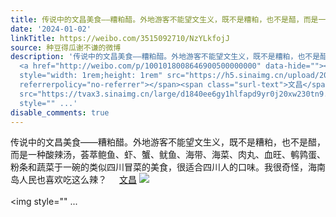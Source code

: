 ```yaml
---
title: 传说中的文昌美食——糟粕醋。外地游客不能望文生义，既不是糟粕，也不是醋，而是一种酸辣汤，荟萃鲍鱼、虾、蟹、鱿鱼、海带、海菜、肉丸、血旺、鹌鹑蛋、粉条和...
date: '2024-01-02'
linkTitle: https://weibo.com/3515092710/NzYLkfojJ
source: 种豆得瓜谢不谦的微博
description: '传说中的文昌美食——糟粕醋。外地游客不能望文生义，既不是糟粕，也不是醋，而是一种酸辣汤，荟萃鲍鱼、虾、蟹、鱿鱼、海带、海菜、肉丸、血旺、鹌鹑蛋、粉条和蔬菜于一碗的类似四川冒菜的美食，很适合四川人的口味。我很奇怪，海南岛人民也喜欢吃这么辣？
  <a href="http://weibo.com/p/1001018008646900500000000" data-hide=""><span class="url-icon"><img
  style="width: 1rem;height: 1rem" src="https://h5.sinaimg.cn/upload/2015/09/25/3/timeline_card_small_location_default.png"
  referrerpolicy="no-referrer"></span><span class="surl-text">文昌</span></a> <img style=""
  src="https://tvax3.sinaimg.cn/large/d1840ee6gy1hlfapd9yr0j20xw230tn9.jpg" referrerpolicy="no-referrer"><br><br><img
  style="" ...'
disable_comments: true
---
```

传说中的文昌美食——糟粕醋。外地游客不能望文生义，既不是糟粕，也不是醋，而是一种酸辣汤，荟萃鲍鱼、虾、蟹、鱿鱼、海带、海菜、肉丸、血旺、鹌鹑蛋、粉条和蔬菜于一碗的类似四川冒菜的美食，很适合四川人的口味。我很奇怪，海南岛人民也喜欢吃这么辣？ <a href="http://weibo.com/p/1001018008646900500000000" data-hide=""><span class="url-icon"><img style="width: 1rem;height: 1rem" src="https://h5.sinaimg.cn/upload/2015/09/25/3/timeline_card_small_location_default.png" referrerpolicy="no-referrer"></span><span class="surl-text">文昌</span></a> <img style="" src="https://tvax3.sinaimg.cn/large/d1840ee6gy1hlfapd9yr0j20xw230tn9.jpg" referrerpolicy="no-referrer"><br><br><img style="" ...